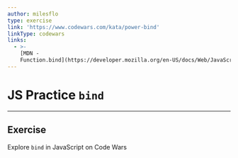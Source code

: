```yaml
---
author: milesflo
type: exercise
link: 'https://www.codewars.com/kata/power-bind'
linkType: codewars
links:
  - >-
    [MDN -
    Function.bind](https://developer.mozilla.org/en-US/docs/Web/JavaScript/Reference/Global_Objects/Function/bind){website}
---
```


# JS Practice `bind`


---

## Exercise

Explore `bind` in JavaScript on Code Wars
 
